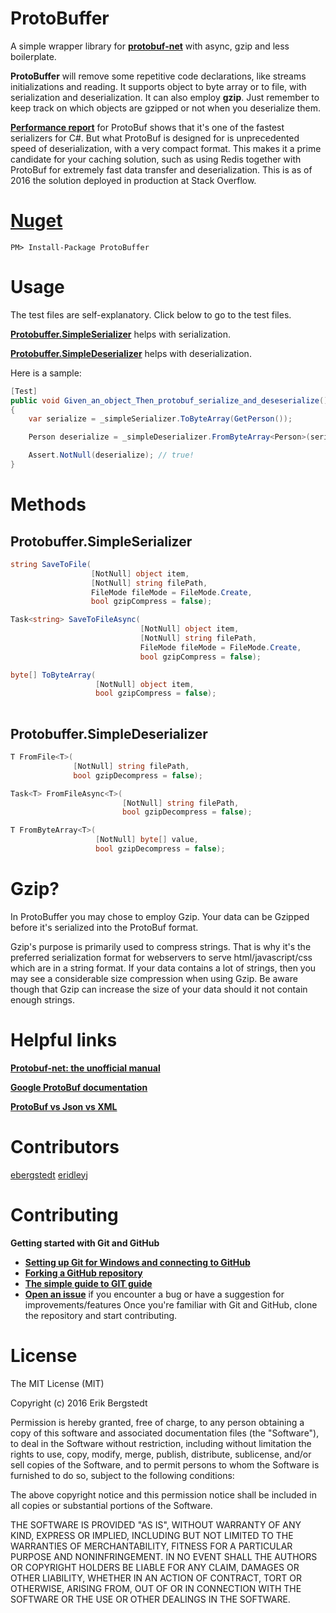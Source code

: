 # ProtoBuffer

A simple wrapper library for **[protobuf-net](https://github.com/mgravell/protobuf-net)** with async, gzip and
less boilerplate.

**ProtoBuffer** will remove some repetitive code declarations, like streams initializations and reading. It supports object to byte array or to file, with serialization and deserialization. It can also employ **gzip**. Just remember to keep track on which objects are gzipped or not when you deserialize them.

**[Performance report](https://github.com/sidshetye/SerializersCompare)** for ProtoBuf shows that it's one of the fastest serializers for C#. But what ProtoBuf is designed for is unprecedented speed of deserialization, with a very compact format. This makes it a prime candidate for your caching solution, such as using Redis together with ProtoBuf for extremely fast data transfer and deserialization. This is as of 2016 the solution deployed in production at Stack Overflow.

# [Nuget](https://www.nuget.org/packages/ProtoBuffer/)

    PM> Install-Package ProtoBuffer

# Usage

The test files are self-explanatory. Click below to go to the test files.

**[Protobuffer.SimpleSerializer](https://github.com/ebergstedt/ProtoBuffer/blob/master/ProtoBuffer.Test/SimpleSerializer_Test.cs)** helps with serialization.

**[Protobuffer.SimpleDeserializer](https://github.com/ebergstedt/ProtoBuffer/blob/master/ProtoBuffer.Test/SimpleDeserializer_Test.cs)** helps with deserialization.

Here is a sample:

```C#
[Test]
public void Given_an_object_Then_protobuf_serialize_and_deseserialize()
{
    var serialize = _simpleSerializer.ToByteArray(GetPerson());

    Person deserialize = _simpleDeserializer.FromByteArray<Person>(serialize);

    Assert.NotNull(deserialize); // true!
}
```

# Methods

## Protobuffer.SimpleSerializer
```C#
string SaveToFile(
				  [NotNull] object item,
				  [NotNull] string filePath,
				  FileMode fileMode = FileMode.Create,
				  bool gzipCompress = false);

Task<string> SaveToFileAsync(
							 [NotNull] object item, 
							 [NotNull] string filePath, 
							 FileMode fileMode = FileMode.Create,
							 bool gzipCompress = false);

byte[] ToByteArray(
				   [NotNull] object item,
				   bool gzipCompress = false);
     
```

## Protobuffer.SimpleDeserializer
```C#
T FromFile<T>(
			  [NotNull] string filePath, 
			  bool gzipDecompress = false);

Task<T> FromFileAsync<T>(
						 [NotNull] string filePath,
						 bool gzipDecompress = false);

T FromByteArray<T>(
				   [NotNull] byte[] value,
				   bool gzipDecompress = false);

```

# Gzip?
In ProtoBuffer you may chose to employ Gzip. Your data can be Gzipped before it's serialized into the ProtoBuf format. 

Gzip's purpose is primarily used to compress strings. That is why it's the preferred serialization format for webservers to serve html/javascript/css which are in a string format. If your data contains a lot of strings, then you may see a considerable size compression when using Gzip. Be aware though that Gzip can increase the size of your data should it not contain enough strings.

# Helpful links

**[Protobuf-net: the unofficial manual](http://www.codeproject.com/Articles/642677/Protobuf-net-the-unofficial-manual)**

**[Google ProtoBuf documentation](https://developers.google.com/protocol-buffers/docs/overview)**

**[ProtoBuf vs Json vs XML](http://stackoverflow.com/questions/14028293/google-protocol-buffers-vs-json-vs-xml)**


# Contributors

[ebergstedt](https://github.com/ebergstedt)
[eridleyj](https://github.com/eridleyj)

# Contributing

**Getting started with Git and GitHub**

* **[Setting up Git for Windows and connecting to GitHub](https://help.github.com/articles/set-up-git/)**
* **[Forking a GitHub repository](https://help.github.com/articles/fork-a-repo/)**
* **[The simple guide to GIT guide](http://rogerdudler.github.io/git-guide/)**
* **[Open an issue](https://github.com/ebergstedt/ProtoBuffer/issues)** if you encounter a bug or have a suggestion for improvements/features
Once you're familiar with Git and GitHub, clone the repository and start contributing.



# License

The MIT License (MIT)

Copyright (c) 2016 Erik Bergstedt

Permission is hereby granted, free of charge, to any person obtaining a copy
of this software and associated documentation files (the "Software"), to deal
in the Software without restriction, including without limitation the rights
to use, copy, modify, merge, publish, distribute, sublicense, and/or sell
copies of the Software, and to permit persons to whom the Software is
furnished to do so, subject to the following conditions:

The above copyright notice and this permission notice shall be included in all
copies or substantial portions of the Software.

THE SOFTWARE IS PROVIDED "AS IS", WITHOUT WARRANTY OF ANY KIND, EXPRESS OR
IMPLIED, INCLUDING BUT NOT LIMITED TO THE WARRANTIES OF MERCHANTABILITY,
FITNESS FOR A PARTICULAR PURPOSE AND NONINFRINGEMENT. IN NO EVENT SHALL THE
AUTHORS OR COPYRIGHT HOLDERS BE LIABLE FOR ANY CLAIM, DAMAGES OR OTHER
LIABILITY, WHETHER IN AN ACTION OF CONTRACT, TORT OR OTHERWISE, ARISING FROM,
OUT OF OR IN CONNECTION WITH THE SOFTWARE OR THE USE OR OTHER DEALINGS IN THE
SOFTWARE.